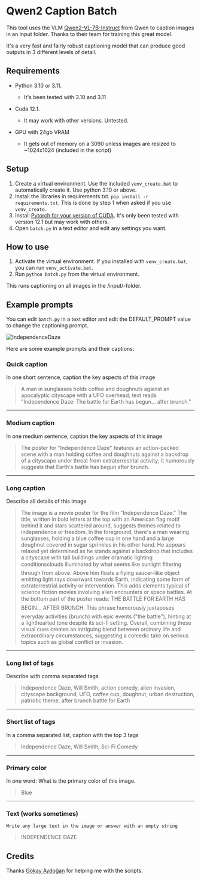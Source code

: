 # Qwen2 Caption Batch
This tool uses the VLM [Qwen2-VL-7B-Instruct](https://huggingface.co/Qwen/Qwen2-VL-7B-Instruct) from Qwen to caption images in an input folder. Thanks to their team for training this great model.

It's a very fast and fairly robust captioning model that can produce good outputs in 3 different levels of detail.

## Requirements
* Python 3.10 or 3.11.
  * It's been tested with 3.10 and 3.11

* Cuda 12.1.
  * It may work with other versions. Untested.
 
* GPU with 24gb VRAM
  * It gets out of memory on a 3090 unless images are resized to ~1024x1024 (included in the script)

## Setup
1. Create a virtual environment. Use the included `venv_create.bat` to automatically create it. Use python 3.10 or above.
2. Install the libraries in requirements.txt. `pip install -r requirements.txt`. This is done by step 1 when asked if you use `venv_create`.
3. Install [Pytorch for your version of CUDA](https://pytorch.org/). It's only been tested with version 12.1 but may work with others.
4. Open `batch.py` in a text editor and edit any settings you want.


## How to use
1. Activate the virtual environment. If you installed with `venv_create.bat`, you can run `venv_activate.bat`.
2. Run `python batch.py` from the virtual environment.

This runs captioning on all images in the /input/-folder.

## Example prompts
You can edit `batch.py` in a text editor and edit the DEFAULT_PROMPT value to change the captioning prompt.

![IndependenceDaze](https://github.com/user-attachments/assets/dbfe27af-e475-4dd3-9f58-a1adf16eab9b)


Here are some example prompts and their captions:
### Quick caption
In one short sentence, caption the key aspects of this image
> A man in sunglasses holds coffee and doughnuts against an apocalyptic cityscape with a UFO overhead; text reads "Independence Daze: The battle for Earth has begun... after brunch."
---
### Medium caption
In one medium sentence, caption the key aspects of this image
> The poster for "Independence Daze" features an action-packed scene with a man holding coffee and doughnuts against a backdrop of a cityscape under threat from extraterrestrial activity; it humorously suggests that Earth's battle has begun after brunch.
---
### Long caption
Describe all details of this image
> The image is a movie poster for the film "Independence Daze." The title, written in bold letters at the top with an American flag motif behind it and stars scattered around, suggests themes related to independence or freedom.  In the foreground, there's a man wearing sunglasses, holding a blue coffee cup in one hand and a large doughnut covered in sugar sprinkles in his other hand. He appears relaxed yet determined as he stands against a backdrop that includes a cityscape with tall buildings under dramatic lighting conditionsclouds illuminated by what seems like sunlight filtering through from above.  Above him floats a flying saucer-like object emitting light rays downward towards Earth, indicating some form of extraterrestrial activity or intervention. This adds elements typical of science fiction movies involving alien encounters or space battles.  At the bottom part of the poster reads: THE BATTLE FOR EARTH HAS BEGIN... AFTER BRUNCH. This phrase humorously juxtaposes everyday activities (brunch) with epic events ("the battle"), hinting at a lighthearted tone despite its sci-fi setting.  Overall, combining these visual cues creates an intriguing blend between ordinary life and extraordinary circumstances, suggesting a comedic take on serious topics such as global conflict or invasion.
---
### Long list of tags
Describe with comma separated tags
> Independence Daze, Will Smith, action comedy, alien invasion, cityscape background, UFO, coffee cup, doughnut, urban destruction, patriotic theme, after brunch battle for Earth
---
### Short list of tags
In a comma separated list, caption with the top 3 tags
> Independence Daze, Will Smith, Sci-Fi Comedy
---
### Primary color
In one word: What is the primary color of this image.
> Blue
---
### Text (works sometimes)
`Write any large text in the image or answer with an empty string`
> INDEPENDENCE DAZE





## Credits
Thanks [Gökay Aydoğan](https://huggingface.co/gokaygokay) for helping me with the scripts.
